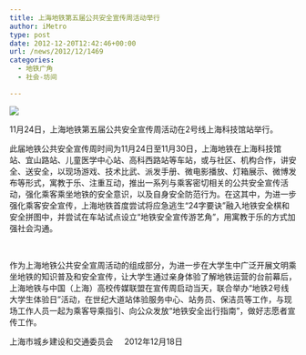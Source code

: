 ```yaml
---
title: 上海地铁第五届公共安全宣传周活动举行
author: iMetro
type: post
date: 2012-12-20T12:42:46+00:00
url: /news/2012/12/1469
categories:
  - 地铁广角
  - 社会-坊间

---
```

![][1]

11月24日，上海地铁第五届公共安全宣传周活动在2号线上海科技馆站举行。

此届地铁公共安全宣传周时间为11月24日至11月30日，上海地铁在上海科技馆站、宜山路站、儿童医学中心站、高科西路站等车站，或与社区、机构合作，讲安全、送安全，以现场游戏、技术比武、派发手册、微电影播放、灯箱展示、微博发布等形式，寓教于乐、注重互动，推出一系列与乘客密切相关的公共安全宣传活动，强化乘客乘坐地铁的安全意识，以及自身安全防范行为。在这其中，为进一步强化乘客安全宣传，上海地铁首度尝试将应急逃生“24字要诀”融入地铁安全棋和安全拼图中，并尝试在车站试点设立“地铁安全宣传游艺角”，用寓教于乐的方式加强社会沟通。

&nbsp;

作为上海地铁公共安全宣周活动的组成部分，为进一步在大学生中广泛开展文明乘坐地铁的知识普及和安全宣传，让大学生通过亲身体验了解地铁运营的台前幕后，上海地铁与中国（上海）高校传媒联盟在宣传周启动当天，联合举办“地铁2号线大学生体验日”活动，在世纪大道站体验服务中心、站务员、保洁员等工作，与现场工作人员一起为乘客导乘指引、向公众发放“地铁安全出行指南”，做好志愿者宣传工作。

上海市城乡建设和交通委员会     2012年12月18日

&nbsp;

 [1]: http://img001.photo.21cn.com/photos/album/20121220/o/4D1D10AF4797A93D3E5450C2E09D0161.jpg
